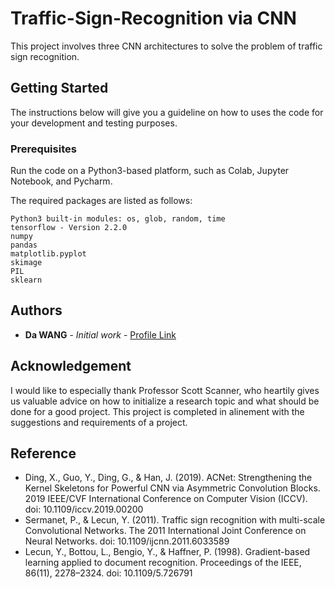 # Traffic-Sign-Recognition via CNN 

This project involves three CNN architectures to solve the problem of traffic sign recognition.

## Getting Started

The instructions below will give you a guideline on how to uses the code for your development and testing purposes.

### Prerequisites

Run the code on a Python3-based platform, such as Colab, Jupyter Notebook, and Pycharm.

The required packages are listed as follows:

```
Python3 built-in modules: os, glob, random, time
tensorflow - Version 2.2.0
numpy
pandas
matplotlib.pyplot
skimage
PIL
sklearn
```

## Authors

* **Da WANG** - *Initial work* - [Profile Link](https://github.com/lDa-WANGl)

## Acknowledgement

I would like to especially thank Professor Scott Scanner, who heartily gives us valuable advice on how to initialize a research topic and what should be done for a good project. This project is completed in alinement with the suggestions and requirements of a project.

## Reference

* Ding, X., Guo, Y., Ding, G., & Han, J. (2019). ACNet: Strengthening the Kernel Skeletons for Powerful CNN via Asymmetric Convolution Blocks. 2019 IEEE/CVF International Conference on Computer Vision (ICCV). doi: 10.1109/iccv.2019.00200
* Sermanet, P., & Lecun, Y. (2011). Traffic sign recognition with multi-scale Convolutional Networks. The 2011 International Joint Conference on Neural Networks. doi: 10.1109/ijcnn.2011.6033589
* Lecun, Y., Bottou, L., Bengio, Y., & Haffner, P. (1998). Gradient-based learning applied to document recognition. Proceedings of the IEEE, 86(11), 2278–2324. doi: 10.1109/5.726791

